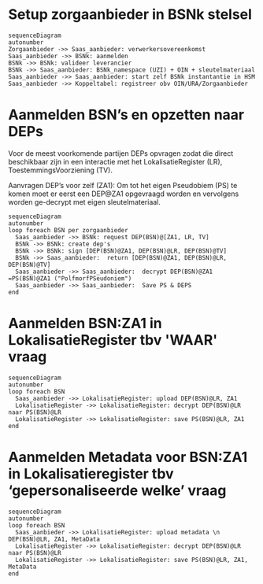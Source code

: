 # Setup zorgaanbieder in BSNk stelsel

```mermaid
sequenceDiagram
autonumber
Zorgaanbieder ->> Saas_aanbieder: verwerkersovereenkomst
Saas_aanbieder ->> BSNk: aanmelden
BSNk ->> BSNk: valideer leverancier
BSNk ->> Saas_aanbieder: BSNk_namespace (UZI) + OIN + sleutelmateriaal
Saas_aanbieder ->> Saas_aanbieder: start zelf BSNk instantantie in HSM
Saas_aanbieder ->> Koppeltabel: registreer obv OIN/URA/Zorgaanbieder
```

# Aanmelden BSN’s en opzetten naar DEPs
Voor de meest voorkomende partijen DEPs opvragen zodat die direct beschikbaar zijn in een interactie met het LokalisatieRegister (LR), ToestemmingsVoorziening (TV).

Aanvragen DEP’s voor zelf (ZA1): Om tot het eigen Pseudobiem (PS) te komen moet er eerst een DEP@ZA1 opgevraagd worden en vervolgens worden ge-decrypt met eigen sleutelmateriaal.

```mermaid
sequenceDiagram
autonumber
loop foreach BSN per zorgaanbieder
  Saas_aanbieder ->> BSNk: request DEP(BSN)@[ZA1, LR, TV]
  BSNk ->> BSNk: create dep's
  BSNk ->> BSNk: sign [DEP(BSN)@ZA1, DEP(BSN)@LR, DEP(BSN)@TV]
  BSNk ->> Saas_aanbieder:  return [DEP(BSN)@ZA1, DEP(BSN)@LR, DEP(BSN)@TV]
  Saas_aanbieder ->> Saas_aanbieder:  decrypt DEP(BSN)@ZA1 =PS(BSN)@ZA1 ("PolfmorfPSeudoniem")
  Saas_aanbieder ->> Saas_aanbieder:  Save PS & DEPS
end
```

# Aanmelden BSN:ZA1 in LokalisatieRegister tbv 'WAAR' vraag
```mermaid
sequenceDiagram
autonumber
loop foreach BSN
  Saas_aanbieder ->> LokalisatieRegister: upload DEP(BSN)@LR, ZA1
  LokalisatieRegister ->> LokalisatieRegister: decrypt DEP(BSN)@LR naar PS(BSN)@LR
  LokalisatieRegister ->> LokalisatieRegister: save PS(BSN)@LR, ZA1
end
```

# Aanmelden Metadata voor BSN:ZA1 in Lokalisatieregister tbv ‘gepersonaliseerde welke’ vraag
```mermaid
sequenceDiagram
autonumber
loop foreach BSN
  Saas_aanbieder ->> LokalisatieRegister: upload metadata \n DEP(BSN)@LR, ZA1, MetaData
  LokalisatieRegister ->> LokalisatieRegister: decrypt DEP(BSN)@LR naar PS(BSN)@LR
  LokalisatieRegister ->> LokalisatieRegister: save PS(BSN)@LR, ZA1, MetaData
end
```
